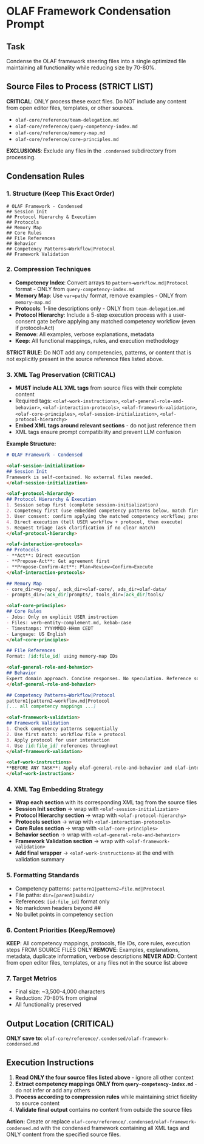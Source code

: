 # OLAF Framework Condensation Prompt

## Task
Condense the OLAF framework steering files into a single optimized file maintaining all functionality while reducing size by 70-80%.

## Source Files to Process (STRICT LIST)
**CRITICAL**: ONLY process these exact files. Do NOT include any content from open editor files, templates, or other sources.

- `olaf-core/reference/team-delegation.md`
- `olaf-core/reference/query-competency-index.md` 
- `olaf-core/reference/memory-map.md`
- `olaf-core/reference/core-principles.md`

**EXCLUSIONS**: Exclude any files in the `.condensed` subdirectory from processing.

## Condensation Rules

### 1. Structure (Keep This Exact Order)
```
# OLAF Framework - Condensed
## Session Init
## Protocol Hierarchy & Execution
## Protocols  
## Memory Map
## Core Rules
## File References
## Behavior
## Competency Patterns→Workflow|Protocol
## Framework Validation
```

### 2. Compression Techniques
- **Competency Index**: Convert arrays to `pattern→workflow.md|Protocol` format - ONLY from `query-competency-index.md`
- **Memory Map**: Use `var=path/` format, remove examples - ONLY from `memory-map.md`
- **Protocols**: 1-line descriptions only - ONLY from `team-delegation.md`
- **Protocol Hierarchy**: Include a 5-step execution process with a user-consent gate before applying any matched competency workflow (even if protocol=Act)
- **Remove**: All examples, verbose explanations, metadata
- **Keep**: All functional mappings, rules, and execution methodology

**STRICT RULE**: Do NOT add any competencies, patterns, or content that is not explicitly present in the source reference files listed above.

### 3. XML Tag Preservation (CRITICAL)
- **MUST include ALL XML tags** from source files with their complete content
- Required tags: `<olaf-work-instructions>`, `<olaf-general-role-and-behavior>`, `<olaf-interaction-protocols>`, `<olaf-framework-validation>`, `<olaf-core-principles>`, `<olaf-session-initialization>`, `<olaf-protocol-hierarchy>`
- **Embed XML tags around relevant sections** - do not just reference them
- XML tags ensure prompt compatibility and prevent LLM confusion

**Example Structure:**
```markdown
# OLAF Framework - Condensed

<olaf-session-initialization>
## Session Init
Framework is self-contained. No external files needed.
</olaf-session-initialization>

<olaf-protocol-hierarchy>
## Protocol Hierarchy & Execution
1. Session setup first (complete session-initialization)
2. Competency first (use embedded competency patterns below, match first 2-3 words)
3. User consent: confirm applying the matched competency workflow; proceed only on consent (even if protocol=Act)
4. Direct execution (tell USER workflow + protocol, then execute)
5. Request triage (ask clarification if no clear match)
</olaf-protocol-hierarchy>

<olaf-interaction-protocols>
## Protocols
- **Act**: Direct execution
- **Propose-Act**: Get agreement first  
- **Propose-Confirm-Act**: Plan→Review→Confirm→Execute
</olaf-interaction-protocols>

## Memory Map
- core_dir=my-repo/, ack_dir=olaf-core/, ads_dir=olaf-data/
- prompts_dir=[ack_dir]prompts/, tools_dir=[ack_dir]tools/

<olaf-core-principles>
## Core Rules
- Jobs: Only on explicit USER instruction
- Files: verb-entity-complement.md, kebab-case
- Timestamps: YYYYMMDD-HHmm CEDT
- Language: US English
</olaf-core-principles>

## File References
Format: [id:file_id] using memory-map IDs

<olaf-general-role-and-behavior>
## Behavior
Expert domain approach. Concise responses. No speculation. Reference sources.
</olaf-general-role-and-behavior>

## Competency Patterns→Workflow|Protocol
pattern1|pattern2→workflow.md|Protocol
[... all competency mappings ...]

<olaf-framework-validation>
## Framework Validation
1. Check competency patterns sequentially
2. Use first match: workflow file + protocol
3. Apply protocol for user interaction
4. Use [id:file_id] references throughout
</olaf-framework-validation>

<olaf-work-instructions>
**BEFORE ANY TASK**: Apply olaf-general-role-and-behavior and olaf-interaction-protocols. Use embedded competency patterns and memory map for navigation.
</olaf-work-instructions>
```

### 4. XML Tag Embedding Strategy
- **Wrap each section** with its corresponding XML tag from the source files
- **Session Init section** → wrap with `<olaf-session-initialization>`
- **Protocol Hierarchy section** → wrap with `<olaf-protocol-hierarchy>`
- **Protocols section** → wrap with `<olaf-interaction-protocols>`
- **Core Rules section** → wrap with `<olaf-core-principles>`
- **Behavior section** → wrap with `<olaf-general-role-and-behavior>`
- **Framework Validation section** → wrap with `<olaf-framework-validation>`
- **Add final wrapper** → `<olaf-work-instructions>` at the end with validation summary

### 5. Formatting Standards
- Competency patterns: `pattern1|pattern2→file.md|Protocol`
- File paths: `dir=[parent]subdir/` 
- References: `[id:file_id]` format only
- No markdown headers beyond ##
- No bullet points in competency section

### 6. Content Priorities (Keep/Remove)
**KEEP**: All competency mappings, protocols, file IDs, core rules, execution steps FROM SOURCE FILES ONLY
**REMOVE**: Examples, explanations, metadata, duplicate information, verbose descriptions
**NEVER ADD**: Content from open editor files, templates, or any files not in the source list above

### 7. Target Metrics
- Final size: ~3,500-4,000 characters
- Reduction: 70-80% from original
- All functionality preserved

## Output Location (CRITICAL)

**ONLY save to:** `olaf-core/reference/.condensed/olaf-framework-condensed.md`


## Execution Instructions

1. **Read ONLY the four source files listed above** - ignore all other context
2. **Extract competency mappings ONLY from `query-competency-index.md`** - do not infer or add any others
3. **Process according to compression rules** while maintaining strict fidelity to source content
4. **Validate final output** contains no content from outside the source files

**Action:** Create or replace `olaf-core/reference/.condensed/olaf-framework-condensed.md` with the condensed framework containing all XML tags and ONLY content from the specified source files.